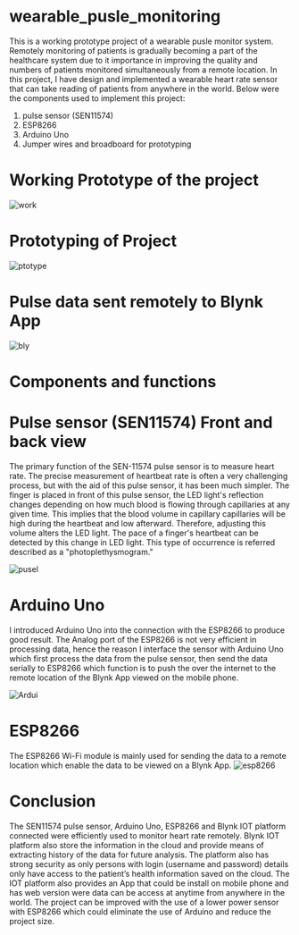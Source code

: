 # wearable_pusle_monitoring
This is a working prototype project of a wearable pusle monitor system. Remotely monitoring of patients is gradually becoming a part of the healthcare system due to it importance in improving the quality and numbers of patients monitored simultaneously from a remote location. In this project, I have design and implemented a wearable heart rate sensor that can take reading of patients from anywhere in the world. Below were the components used to implement this project:

1. pulse sensor (SEN11574)
2.  ESP8266
3.  Arduino Uno
4.  Jumper wires and broadboard for prototyping

# Working Prototype of the project

![work](schematic.jpg)

# Prototyping of Project

![ptotype](prototyping.jpg)

# Pulse data sent remotely to Blynk App 
![bly](Data_on_BlynkApp.jpg)

# Components and functions 
 
# Pulse sensor (SEN11574) Front and back view
The primary function of the SEN-11574 pulse sensor is to measure heart rate. The precise measurement of heartbeat rate is often a very challenging process, but with the aid of this pulse sensor, it has been much simpler. The finger is placed in front of this pulse sensor, the LED light's reflection changes depending on how much blood is flowing through capillaries at any given time. This implies that the blood volume in capillary capillaries will be high during the heartbeat and low afterward. Therefore, adjusting this volume alters the LED light. The pace of a finger's heartbeat can be detected by this change in LED light. This type of occurrence is referred described as a "photoplethysmogram."

![pusel](combined.jpg) 

# Arduino Uno
I introduced Arduino Uno into the connection with the ESP8266 to produce good result. The Analog port of the ESP8266 is not very efficient in processing data, hence the reason I interface the sensor with Arduino Uno which first process the data from the pulse sensor, then send the data serially to ESP8266 which function is to push the over the internet to the remote location of the Blynk App viewed on the mobile phone.

![Ardui](Arduino-Uno.jpg)


# ESP8266
The ESP8266 Wi-Fi module is mainly used for sending the data to a remote location which enable the data to be viewed on a Blynk App.
![esp8266](ESP8266.jpg)








   
# Conclusion
The SEN11574 pulse sensor, Arduino Uno, ESP8266 and Blynk IOT platform connected were efficiently used to monitor heart rate remotely. Blynk IOT platform also store the information in the cloud and provide means of extracting history of the data for future analysis. The platform also has strong security as only persons with login (username and password) details only have access to the patient’s health information saved on the cloud. The IOT platform also provides an App that could be install on mobile phone and has web version were data can be access at anytime from anywhere in the world. The project can be improved with the use of a lower power sensor with ESP8266 which could eliminate the use of Arduino and reduce the project size.
